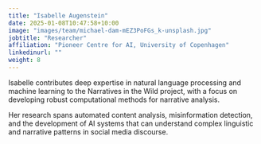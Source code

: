 ```yaml
---
title: "Isabelle Augenstein"
date: 2025-01-08T10:47:58+10:00
image: "images/team/michael-dam-mEZ3PoFGs_k-unsplash.jpg"
jobtitle: "Researcher"
affiliation: "Pioneer Centre for AI, University of Copenhagen"
linkedinurl: ""
weight: 8
---
```


Isabelle contributes deep expertise in natural language processing and machine learning to the Narratives in the Wild project, with a focus on developing robust computational methods for narrative analysis.

Her research spans automated content analysis, misinformation detection, and the development of AI systems that can understand complex linguistic and narrative patterns in social media discourse.
